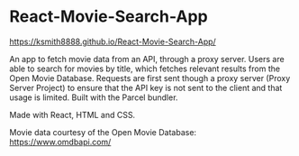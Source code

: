 # React-Movie-Search-App

https://ksmith8888.github.io/React-Movie-Search-App/

An app to fetch movie data from an API, through a proxy server. Users are able to search for movies by title, which fetches relevant results from the Open Movie Database. Requests are first sent though a proxy server (Proxy Server Project) to ensure that the API key is not sent to the client and that usage is limited. Built with the Parcel bundler.

Made with React, HTML and CSS. 

Movie data courtesy of the Open Movie Database: https://www.omdbapi.com/
